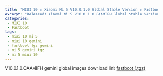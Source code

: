 ```yaml
---
title: "MIUI 10 ★ Xiaomi Mi 5 V10.0.1.0 Global Stable Version ★ Fastboot ROM Download"
excerpt: "Released! Xiaomi Mi 5 V10.0.1.0 OAAMIFH Global Stable Version Fastboot File Download"
categories:
 - MIUI 10
 - Fastboot
tags:
 - miui 10 mi 5
 - miui 10 gemini
 - fastboot tgz gemini
 - mi 5 gemini tgz
 - mi 5 miui 10
---
```


V10.0.1.0.OAAMIFH gemini global images download link [fastboot (.tgz)](http://bigota.d.miui.com/V10.0.1.0.OAAMIFH/gemini_global_images_V10.0.1.0.OAAMIFH_20180831.0000.00_8.0_global_4288bc1f30.tgz)
